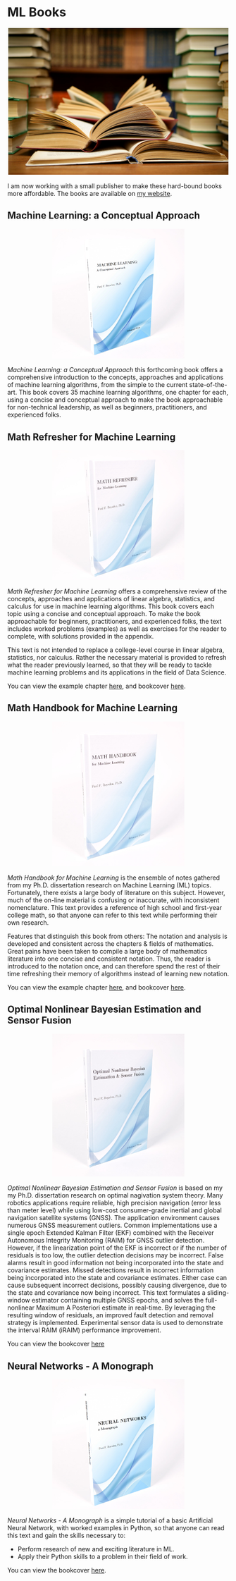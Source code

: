 # ML Books

<p align="center">
	<img width="500" img src="https://github.com/pfroysdon/publications/blob/main/figures/textbooks.jpg">
</p>

I am now working with a small publisher to make these hard-bound books more affordable. The books are available on [my website](https://roysdonfibonaccipress.com). 


## Machine Learning: a Conceptual Approach
<p align="center">
	<img width="300" img src="https://github.com/pfroysdon/publications/blob/main/figures/Machine_Learning_A_Conceptual_Approach2.png">
</p>


*Machine Learning: a Conceptual Approach* this forthcoming book offers a comprehensive introduction to the concepts, approaches and applications of machine learning algorithms, from the simple to the current state-of-the-art.
This book covers 35 machine learning algorithms, one chapter for each, using a concise and conceptual approach to make the book approachable for non-technical leadership, as well as beginners, practitioners, and experienced folks.


## Math Refresher for Machine Learning
<p align="center">
	<img width="300" img src="https://github.com/pfroysdon/publications/blob/main/figures/Math_Refresher_for_Machine_Learning.JPG">
</p>

*Math Refresher for Machine Learning* offers a comprehensive review of the concepts, approaches and applications of linear algebra, statistics, and calculus for use in machine learning algorithms.
This book covers each topic using a concise and conceptual approach.
To make the book approachable for beginners, practitioners, and experienced folks, the text includes worked problems (examples) as well as exercises for the reader to complete, with solutions provided in the appendix.

This text is not intended to replace a college-level course in linear algebra, statistics, nor calculus. 
Rather the necessary material is provided to refresh what the reader previously learned, so that they will be ready to tackle machine learning problems and its applications in the field of Data Science.

You can view the example chapter [here](https://github.com/pfroysdon/publications/blob/main/Books/Math_Refresher_for_Machine_Learning/Math_Refresher_for_Machine_Learning%20-%20example_chapter.pdf), and bookcover [here](https://github.com/pfroysdon/publications/blob/main/Books/Math_Refresher_for_Machine_Learning/Math_Refresher_for_Machine_Learning%20-%20bookcover.pdf).


## Math Handbook for Machine Learning
<p align="center">
	<img width="300" img src="https://github.com/pfroysdon/publications/blob/main/figures/Math_Handbook_for_Machine_Learning.JPG">
</p>

*Math Handbook for Machine Learning* is the ensemble of notes gathered from my Ph.D. dissertation research on Machine Learning (ML) topics.
Fortunately, there exists a large body of literature on this subject.
However, much of the on-line material is confusing or inaccurate, with inconsistent nomenclature.
This text provides a reference of high school and first-year college math, so that anyone can refer to this text while performing their own research.

Features that distinguish this book from others:
The notation and analysis is developed and consistent across the chapters & fields of mathematics.
Great pains have been taken to compile a large body of mathematics literature into one concise and consistent notation.
Thus, the reader is introduced to the notation once, and can therefore spend the rest of their time refreshing their memory of algorithms instead of learning new notation.

You can view the example chapter [here](https://github.com/pfroysdon/publications/blob/main/Books/Math_Handbook_for_Machine_Learning/Math_Handbook_for_Machine_Learning%20-%20example_chapter.pdf), and bookcover [here](https://github.com/pfroysdon/publications/blob/main/Books/Math_Handbook_for_Machine_Learning/Math_Handbook_for_Machine_Learning%20-%20bookcover.pdf).


## Optimal Nonlinear Bayesian Estimation and Sensor Fusion
<p align="center">
	<img width="300" img src="https://github.com/pfroysdon/publications/blob/main/figures/Optimal_Nonlinear_Bayesian_Estimation_and_Sensor_Fusion.JPG">
</p>

*Optimal Nonlinear Bayesian Estimation and Sensor Fusion* is based on my my Ph.D. dissertation research on optimal nagivation system theory.
Many robotics applications require reliable, high precision navigation (error less than meter level) while using low-cost consumer-grade inertial and global navigation satellite systems (GNSS). 
The application environment causes numerous GNSS measurement outliers. Common implementations use a single epoch Extended Kalman Filter (EKF) combined with the Receiver Autonomous Integrity Monitoring (RAIM) for GNSS outlier detection. 
However, if the linearization point of the EKF is incorrect or if the number of residuals is too low, the outlier detection decisions may be incorrect. 
False alarms result in good information not being incorporated into the state and covariance estimates. 
Missed detections result in incorrect information being incorporated into the state and covariance estimates. 
Either case can cause subsequent incorrect decisions, possibly causing divergence, due to the state and covariance now being incorrect. 
This text formulates a sliding-window estimator containing multiple GNSS epochs, and solves the full-nonlinear Maximum A Posteriori estimate in real-time. 
By leveraging the resulting window of residuals, an improved fault detection and removal strategy is implemented. 
Experimental sensor data is used to demonstrate the interval RAIM (iRAIM) performance improvement.

You can view the bookcover [here](https://github.com/pfroysdon/publications/blob/main/Books/Optimal_Nonlinear_Bayesian_Estimation_and_Sensor_Fusion/Optimal_Nonlinear_Bayesian_Estimation_and_Sensor_Fusion%20-%20bookcover.pdf)


## Neural Networks - A Monograph
<p align="center">
	<img width="300" img src="https://github.com/pfroysdon/publications/blob/main/figures/Neural_Networks_a_monograph.png">
</p>

*Neural Networks - A Monograph* is a simple tutorial of a basic Artificial Neural Network, with worked examples in Python, so that anyone can read this text and gain the skills necessary to: 
* Perform research of new and exciting literature in ML. 
* Apply their Python skills to a problem in their field of work.

You can view the bookcover [here](https://github.com/pfroysdon/publications/blob/main/Books/Neural_Networks/Neural_Networks%20-%20bookcover.pdf).